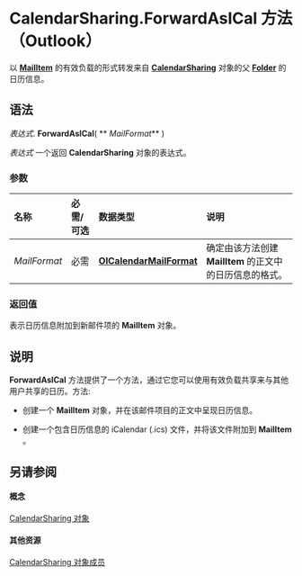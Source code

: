
# CalendarSharing.ForwardAsICal 方法 （Outlook）

以  **[MailItem](14197346-05d2-0250-fa4c-4a6b07daf25f.md)** 的有效负载的形式转发来自 **[CalendarSharing](37a8a15e-51c2-b1a0-7db6-cf2a1f4e8405.md)** 对象的父 **[Folder](3cf6cda8-6d70-666e-2643-9d9c5b9cacfc.md)** 的日历信息。


## 语法

 _表达式_. **ForwardAsICal**( ** _MailFormat_** )

 _表达式_ 一个返回 **CalendarSharing** 对象的表达式。


### 参数



|**名称**|**必需/可选**|**数据类型**|**说明**|
|:-----|:-----|:-----|:-----|
| _MailFormat_|必需|**[OlCalendarMailFormat](b4b77080-1c8b-cfa4-3b3a-e59fec698bb1.md)**|确定由该方法创建 **MailItem** 的正文中的日历信息的格式。|

### 返回值

表示日历信息附加到新邮件项的 **MailItem** 对象。


## 说明

 **ForwardAsICal** 方法提供了一个方法，通过它您可以使用有效负载共享来与其他用户共享的日历。方法:


- 创建一个  **MailItem** 对象，并在该邮件项目的正文中呈现日历信息。
    
- 创建一个包含日历信息的 iCalendar (.ics) 文件，并将该文件附加到  **MailItem** 。
    

## 另请参阅


#### 概念


[CalendarSharing 对象](37a8a15e-51c2-b1a0-7db6-cf2a1f4e8405.md)
#### 其他资源


[CalendarSharing 对象成员](1b2b6233-9816-e3f2-5924-694ce30cc8ef.md)